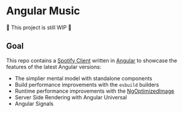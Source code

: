 # Angular Music

🚧 This project is still WIP 🚧

## Goal
This repo contains a [Spotify Client](https://open.spotify.com) written in [Angular](https://angular.io) to showcase the features of the latest Angular versions:
- The simplier mental model with standalone components
- Build performance improvements with the `esbuild` builders
- Runtime performance improvements with the [NgOptimizedImage](https://angular.io/guide/image-directive)
- Server Side Rendering with Angular Universal
- Angular Signals
